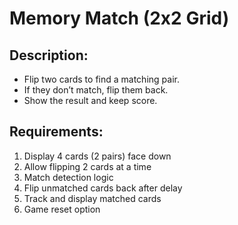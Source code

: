 # Memory Match (2x2 Grid)

## Description: 
* Flip two cards to find a matching pair.
* If they don’t match, flip them back.
* Show the result and keep score.

## Requirements:
1. Display 4 cards (2 pairs) face down
2. Allow flipping 2 cards at a time
3. Match detection logic
4. Flip unmatched cards back after delay
5. Track and display matched cards
6. Game reset option